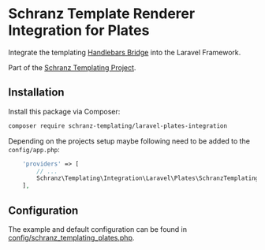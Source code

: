 # Schranz Template Renderer Integration for Plates

Integrate the templating [Handlebars Bridge](https://github.com/schranz-templating/plates-bridge) 
into the Laravel Framework.

Part of the [Schranz Templating Project](https://github.com/schranz-templating/templating).

## Installation

Install this package via Composer:

```bash
composer require schranz-templating/laravel-plates-integration
```

Depending on the projects setup maybe following need to be added to the `config/app.php`:

```php
    'providers' => [
        // ...
        Schranz\Templating\Integration\Laravel\Plates\SchranzTemplatingPlatesProvider::class,
    ],
```

## Configuration

The example and default configuration can be found in [config/schranz_templating_plates.php](config/schranz_templating_plates.php).
